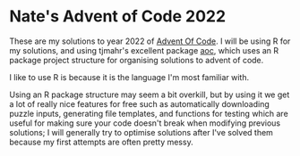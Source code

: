 # Nate's Advent of Code 2022

These are my solutions to year 2022 of [Advent Of Code](https://adventofcode.com). I will be using R for my solutions, and using tjmahr's excellent
package [aoc](https://github.com/tjmahr/aoc), which uses an R package project structure for organising solutions to advent of code.

I like to use R is because it is the language I'm most familiar with. 

Using an R package structure may seem a bit overkill, but by using it we get a lot of really nice features for free such as automatically downloading 
puzzle inputs, generating file templates, and functions for testing which are useful for making sure your code doesn't break when modifying previous 
solutions; I will generally try to optimise solutions after I've solved them because my first attempts are often pretty messy.
